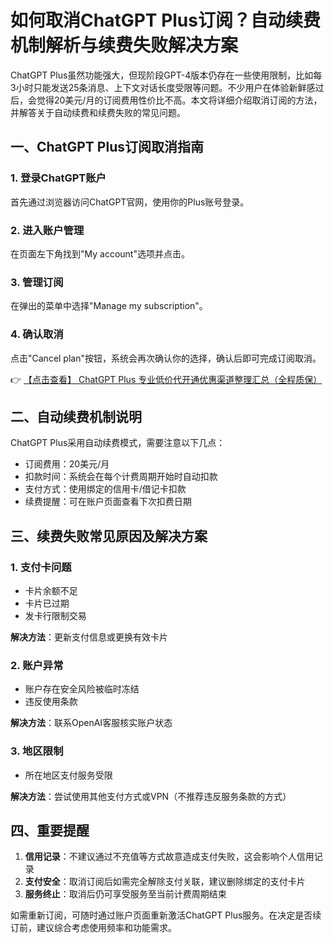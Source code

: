 # 如何取消ChatGPT Plus订阅？自动续费机制解析与续费失败解决方案

ChatGPT Plus虽然功能强大，但现阶段GPT-4版本仍存在一些使用限制，比如每3小时只能发送25条消息、上下文对话长度受限等问题。不少用户在体验新鲜感过后，会觉得20美元/月的订阅费用性价比不高。本文将详细介绍取消订阅的方法，并解答关于自动续费和续费失败的常见问题。

## 一、ChatGPT Plus订阅取消指南

### 1. 登录ChatGPT账户
首先通过浏览器访问ChatGPT官网，使用你的Plus账号登录。

### 2. 进入账户管理
在页面左下角找到"My account"选项并点击。

### 3. 管理订阅
在弹出的菜单中选择"Manage my subscription"。

### 4. 确认取消
点击"Cancel plan"按钮，系统会再次确认你的选择，确认后即可完成订阅取消。

👉 [【点击查看】 ChatGPT Plus 专业低价代开通优惠渠道整理汇总（全程质保）](https://bit.ly/DaiKai)

## 二、自动续费机制说明

ChatGPT Plus采用自动续费模式，需要注意以下几点：
- 订阅费用：20美元/月
- 扣款时间：系统会在每个计费周期开始时自动扣款
- 支付方式：使用绑定的信用卡/借记卡扣款
- 续费提醒：可在账户页面查看下次扣费日期

## 三、续费失败常见原因及解决方案

### 1. 支付卡问题
- 卡片余额不足
- 卡片已过期
- 发卡行限制交易

**解决方法**：更新支付信息或更换有效卡片

### 2. 账户异常
- 账户存在安全风险被临时冻结
- 违反使用条款

**解决方法**：联系OpenAI客服核实账户状态

### 3. 地区限制
- 所在地区支付服务受限

**解决方法**：尝试使用其他支付方式或VPN（不推荐违反服务条款的方式）

## 四、重要提醒

1. **信用记录**：不建议通过不充值等方式故意造成支付失败，这会影响个人信用记录
2. **支付安全**：取消订阅后如需完全解除支付关联，建议删除绑定的支付卡片
3. **服务终止**：取消后仍可享受服务至当前计费周期结束

如需重新订阅，可随时通过账户页面重新激活ChatGPT Plus服务。在决定是否续订前，建议综合考虑使用频率和功能需求。